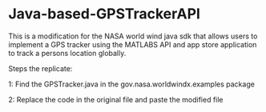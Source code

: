 # Java-based-GPSTrackerAPI
This is a modification for the NASA world wind java sdk that allows users to implement a GPS tracker using the MATLABS API and app store application to track a persons location globally.

Steps the replicate:

1: Find the GPSTracker.java in the gov.nasa.worldwindx.examples package

2: Replace the code in the original file and paste the modified file
